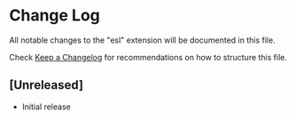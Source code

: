 # Change Log

All notable changes to the "esl" extension will be documented in this file.

Check [Keep a Changelog](http://keepachangelog.com/) for recommendations on how to structure this file.

## [Unreleased]

- Initial release
